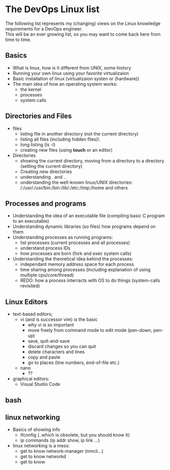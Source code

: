 # The DevOps Linux list

The following list represents my (changing) views on the Linux knowledge requirements for a DevOps engineer.  
This will be an ever growing list, so you may want to come back here from time to time.

## Basics

- What is linux, how is it different from UNIX, some history
- Running your own linux using your favorite virtualizaion
- Basic installation of linux (virtualizaion systen or (hardware))
- The main idea of how an operating system works:
  - the kernel
  - processes
  - system calls

## Directories and Files

- files
  - listing file in another directory (not the current directory)
  - listing all files (including hidden files)\
  - long listing (ls -l)
  - creating new files (using **touch** or an editor)
- Directories
    - showing the current directory, moving from a  directory to a directory (setting the current directory)
    - Creating new directories
    - understanding . and ..
    - understanding the well-known linux/UNIX directories:  
    /:/usr/:/usr/bin:/bin:/lib/:/etc:/tmp:/home   and others


## Processes and programs

- Understanding the idea of an executable file (compiling basic C program to an executable)
- Understanding dynamic libraries (so files) how programs depend on them
- Understanding processes as running programs:
  - list processes (current processes and all processes)
  - understand process IDs
  - how processes are born (fork and exec system calls)
- Understanding the theoretical idea behind the processes:
  - independant memory address space for each process
  - time sharing among processes (including explanation of using multiple cpu/core/thread)
  - REDO: how a process interracts with OS to do things (system-calls revisited)

## Linux Editors

- text-based editors;
  - vi (and is successor vim) is the basic
    - why vi is so important
    - move freely from command mode to edit mode (pen-down, pen-up)
    - save, quit-and-save
    - discard changes so you can quit
    - delete characters and lines
    - copy and paste
    - go to places (line numbers, end-of-file etc.)
  - nano
    - ??
- graphical editors:
  - Visual Studio Code

## bash 


## linux networking

- Basics of showing info
  - ifconfig (..which is obsolete, but you should know it)
  - ip commands (ip addr show, ip link ...)
- linux networking is a mess:
  - get to know network-manager (nmcli...)
  - get to know networkd
  - get to know 